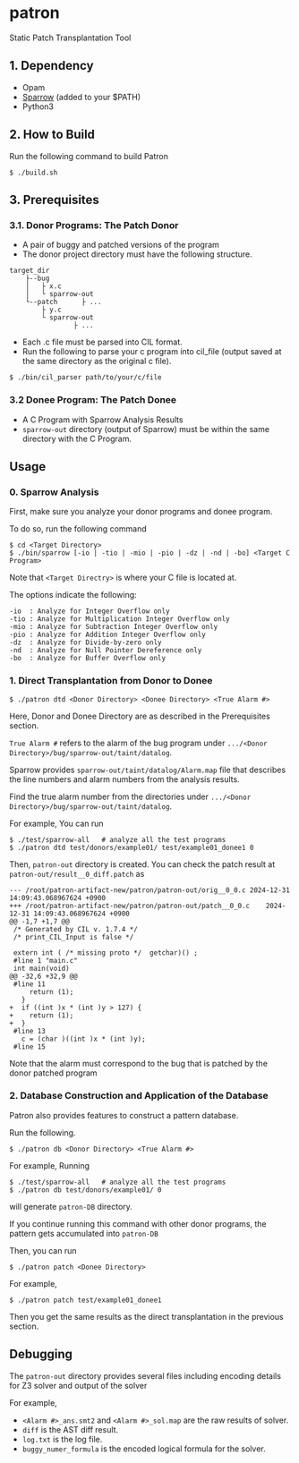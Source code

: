 # patron
Static Patch Transplantation Tool

## 1. Dependency
- Opam
- [Sparrow](https://github.com/prosyslab/sparrow) (added to your $PATH)
- Python3

## 2. How to Build
Run the following command to build Patron

```
$ ./build.sh
```

## 3. Prerequisites

### 3.1. Donor Programs: The Patch Donor
- A pair of buggy and patched versions of the program
- The donor project directory must have the following structure.
```
target_dir
    ├--bug
    │   ├ x.c
    │   └ sparrow-out 
    └--patch      ├ ...
        ├ y.c
        └ sparrow-out 
                ├ ...
```
- Each .c file must be parsed into CIL format.
- Run the following to parse your c program into cil_file (output saved at the same directory as the original c file).
```
$ ./bin/cil_parser path/to/your/c/file
```
### 3.2 Donee Program: The Patch Donee
- A C Program with Sparrow Analysis Results
- `sparrow-out` directory (output of Sparrow) must be within the same directory with the C Program.


## Usage

### 0. Sparrow Analysis

First, make sure you analyze your donor programs and donee program.

To do so, run the following command

```
$ cd <Target Directory>
$ ./bin/sparrow [-io | -tio | -mio | -pio | -dz | -nd | -bo] <Target C Program>
```
Note that `<Target Directry>` is where your C file is located at.

The options indicate the following:
```
-io  : Analyze for Integer Overflow only
-tio : Analyze for Multiplication Integer Overflow only
-mio : Analyze for Subtraction Integer Overflow only
-pio : Analyze for Addition Integer Overflow only
-dz  : Analyze for Divide-by-zero only
-nd  : Analyze for Null Pointer Dereference only
-bo  : Analyze for Buffer Overflow only
```

### 1. Direct Transplantation from Donor to Donee

```
$ ./patron dtd <Donor Directory> <Donee Directory> <True Alarm #>
```
Here, Donor and Donee Directory are as described in the Prerequisites section.

`True Alarm #` refers to the alarm of the bug program under `.../<Donor Directory>/bug/sparrow-out/taint/datalog`.

Sparrow provides `sparrow-out/taint/datalog/Alarm.map` file that describes the line numbers and alarm numbers from the analysis results.

Find the true alarm number from the directories under `.../<Donor Directory>/bug/sparrow-out/taint/datalog`.

For example, You can run
```
$ ./test/sparrow-all   # analyze all the test programs 
$ ./patron dtd test/donors/example01/ test/example01_donee1 0
```

Then, `patron-out` directory is created.
You can check the patch result at `patron-out/result__0_diff.patch` as
```
--- /root/patron-artifact-new/patron/patron-out/orig__0_0.c	2024-12-31 14:09:43.068967624 +0900
+++ /root/patron-artifact-new/patron/patron-out/patch__0_0.c	2024-12-31 14:09:43.068967624 +0900
@@ -1,7 +1,7 @@
 /* Generated by CIL v. 1.7.4 */
 /* print_CIL_Input is false */
 
 extern int ( /* missing proto */  getchar)() ;
 #line 1 "main.c"
 int main(void) 
@@ -32,6 +32,9 @@
 #line 11
     return (1);
   }
+  if ((int )x * (int )y > 127) {
+    return (1);
+  }
 #line 13
   c = (char )((int )x * (int )y);
 #line 15
```

Note that the alarm must correspond to the bug that is patched by the donor patched program

### 2. Database Construction and Application of the Database

Patron also provides features to construct a pattern database.

Run the following.

```
$ ./patron db <Donor Directory> <True Alarm #>
```

For example, Running

```
$ ./test/sparrow-all   # analyze all the test programs 
$ ./patron db test/donors/example01/ 0
```

will generate `patron-DB` directory.

If you continue running this command with other donor programs, the pattern gets accumulated into `patron-DB`

Then, you can run

```
$ ./patron patch <Donee Directory>
```

For example, 
```
$ ./patron patch test/example01_donee1
```
Then you get the same results as the direct transplantation in the previous section.

## Debugging

The `patron-out` directory provides several files including encoding details for Z3 solver and output of the solver

For example,

- `<Alarm #>_ans.smt2` and `<Alarm #>_sol.map` are the raw results of solver.
- `diff` is the AST diff result.
- `log.txt` is the log file.
- `buggy_numer_formula` is the encoded logical formula for the solver.
